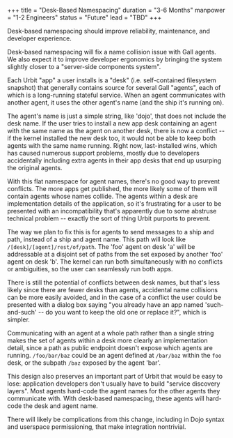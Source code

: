 +++
title = "Desk-Based Namespacing"
duration = "3-6 Months"
manpower = "1-2 Engineers"
status = "Future"
lead = "TBD"
+++

Desk-based namespacing should improve reliability, maintenance, and developer experience.

Desk-based namespacing will fix a name collision issue with Gall agents.  We also expect it to improve developer ergonomics by bringing the system slightly closer to a "server-side components system".

Each Urbit "app" a user installs is a "desk" (i.e. self-contained filesystem snapshot) that generally contains source for several Gall "agents", each of which is a long-running stateful service.  When an agent communicates with another agent, it uses the other agent's name (and the ship it's running on).

The agent's name is just a simple string, like 'dojo', that does not include the desk name.  If the user tries to install a new app desk containing an agent with the same name as the agent on another desk, there is now a conflict -- if the kernel installed the new desk too, it would not be able to keep both agents with the same name running.  Right now, last-installed wins, which has caused numerous support problems, mostly due to developers accidentally including extra agents in their app desks that end up usurping the original agents.

With this flat namespace for agent names, there's no good way to prevent conflicts.  The more apps get published, the more likely some of them will contain agents whose names collide.  The agents within a desk are implementation details of the application, so it's frustrating for a user to be presented with an incompatibility that's apparently due to some abstruse technical problem -- exactly the sort of thing Urbit purports to prevent.

The way we plan to fix this is for agents to send messages to a ship and path, instead of a ship and agent name.  This path will look like `/[desk]/[agent]/rest/of/path`.  The 'foo' agent on desk 'a' will be addressable at a disjoint set of paths from the set exposed by another 'foo' agent on desk 'b'.  The kernel can run both simultaneously with no conflicts or ambiguities, so the user can seamlessly run both apps.

There is still the potential of conflicts between desk names, but that's less likely since there are fewer desks than agents, accidental name collisions can be more easily avoided, and in the case of a conflict the user could be presented with a dialog box saying "you already have an app named 'such-and-such' -- do you want to keep the old one or replace it?", which is simpler.

Communicating with an agent at a whole path rather than a single string makes the set of agents within a desk more clearly an implementation detail, since a path as public endpoint doesn't expose which agents are running.  `/foo/bar/baz` could be an agent defined at `/bar/baz` within the `foo` desk, or the subpath `/baz` exposed by the agent 'bar'.

This design also preserves an important part of Urbit that would be easy to lose: application developers don't usually have to build "service discovery layers".  Most agents hard-code the agent names for the other agents they communicate with.  With desk-based namespacing, these agents will hard-code the desk and agent name.

There will likely be complications from this change, including in Dojo syntax and userspace permissioning, that make integration nontrivial.